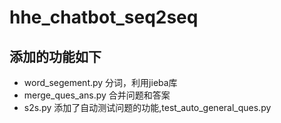 # hhe_chatbot_seq2seq

## 添加的功能如下
+ word_segement.py 分词，利用jieba库
+ merge_ques_ans.py 合并问题和答案
+ s2s.py 添加了自动测试问题的功能,test_auto_general_ques.py